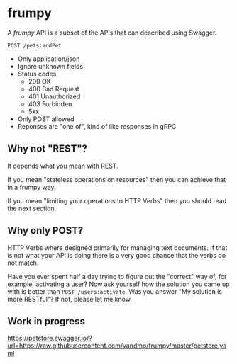 # frumpy

A *frumpy* API is a subset of the APIs that can described using Swagger.

`POST /pets:addPet`

* Only application/json
* Ignore unknown fields
* Status codes
  * 200 OK
  * 400 Bad Request
  * 401 Unauthorized
  * 403 Forbidden
  * 5xx
* Only POST allowed
* Reponses are "one of", kind of like responses in gRPC

## Why not "REST"?
It depends what you mean with REST.

If you mean "stateless operations on resources" then you can achieve that in a frumpy way.

If you mean "limiting your operations to HTTP Verbs" then you should read the next section.

## Why only POST?
HTTP Verbs where designed primarily for managing text documents. If that is not what your API is doing there is a very good chance that the verbs do not match.

Have you ever spent half a day trying to figure out the "correct" way of, for example, activating a user?
Now ask yourself how the solution you came up with is better than `POST /users:activate`.
Was you answer "My solution is more RESTful"? If not, please let me know.

## Work in progress
https://petstore.swagger.io/?url=https://raw.githubusercontent.com/vandmo/frumpy/master/petstore.yaml
